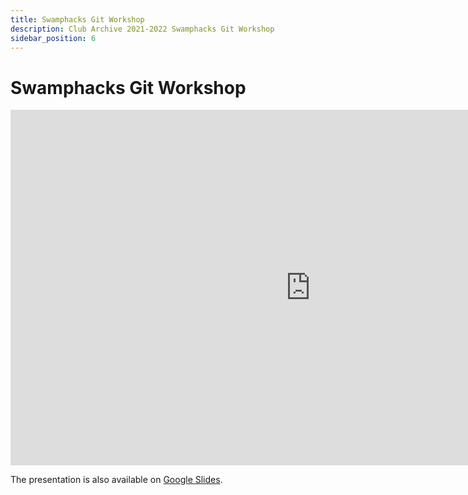 ```yaml
---
title: Swamphacks Git Workshop
description: Club Archive 2021-2022 Swamphacks Git Workshop
sidebar_position: 6
---
```


# Swamphacks Git Workshop

<iframe src="https://docs.google.com/presentation/d/e/2PACX-1vQEG77yvO4UxY70jcZWBY-34pH5gfALhvTWF_EvqTB-NZtLlKlNdAma_mUYt39Mjh5cjfeFYSGtpNlO/embed?start=false&loop=false&delayms=3000" frameborder="0" width="960" height="569" allowfullscreen="true" mozallowfullscreen="true" webkitallowfullscreen="true"></iframe>

The presentation is also available on [Google Slides](https://docs.google.com/presentation/d/1qsvM18_jPblcT4wYA4mGJl0uS_1N_O0q5f-dQKfixLk/edit?usp=sharing).
